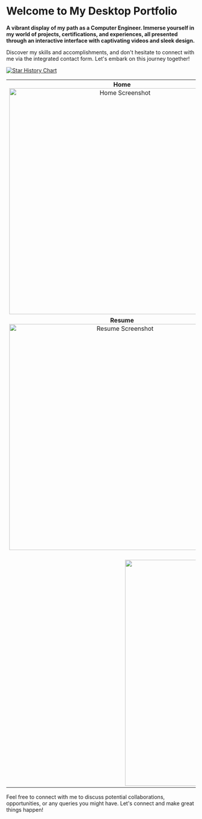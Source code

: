 
# Welcome to My Desktop Portfolio

**A vibrant display of my path as a Computer Engineer. Immerse yourself in my world of projects, certifications, and experiences, all presented through an interactive interface with captivating videos and sleek design.**

Discover my skills and accomplishments, and don't hesitate to connect with me via the integrated contact form. Let's embark on this journey together!

<a href="https://star-history.com/#manojpisepatil/portfolioo&Date">
 <picture>
   <source media="(prefers-color-scheme: dark)" srcset="https://api.star-history.com/svg?repos=manojpisepatil/portfolioo&type=Date&theme=dark" />
   <source media="(prefers-color-scheme: light)" srcset="https://api.star-history.com/svg?repos=manojpisepatil/portfolioo&type=Date" />
   <img alt="Star History Chart" src="https://api.star-history.com/svg?repos=manojpisepatil/portfolioo&type=Date" />
 </picture>
</a>
<table>
  <tr>
    <td align="center">
      <strong>Home</strong><br>
      <img src="https://github.com/user-attachments/assets/32d5ecf2-e4ef-431a-9a04-146bc2e80546" alt="Home Screenshot" width="600">
    </td>
    <td align="center">
      <strong>About</strong><br>
      <img src="https://github.com/user-attachments/assets/b4ddc69f-79f3-459e-b89b-fca74fde1f5d" alt="About Screenshot" width="600">
    </td>
  </tr>
  <tr>
    <td align="center">
      <strong>Resume</strong><br>
      <img src="https://github.com/user-attachments/assets/9e72892d-92ee-43fc-9178-647450f83b5e" alt="Resume Screenshot" width="600">
    </td>
    <td align="center">
      <strong>Portfolio</strong><br>
      <img src="https://github.com/user-attachments/assets/7cf2e614-48df-491f-942d-a8beb4bf8d0c" alt="Portfolio Screenshot" width="600">
    </td>
  </tr>
  <tr>
    <td align="center" colspan="2">
      <strong>Contact</strong><br>
      <img src="https://github.com/user-attachments/assets/7343277a-d279-4b65-8798-f809a4055c48" alt="Contact Screenshot" width="600">
    </td>
  </tr>
</table>


Feel free to connect with me to discuss potential collaborations, opportunities, or any queries you might have. Let's connect and make great things happen!
